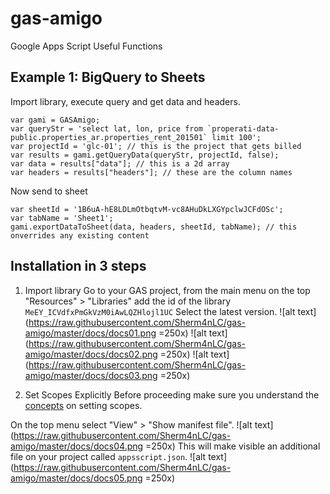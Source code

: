 # gas-amigo
Google Apps Script Useful Functions

## Example 1: BigQuery to Sheets
Import library, execute query and get data and headers.
```
var gami = GASAmigo;
var queryStr = 'select lat, lon, price from `properati-data-public.properties_ar.properties_rent_201501` limit 100';
var projectId = 'glc-01'; // this is the project that gets billed
var results = gami.getQueryData(queryStr, projectId, false);
var data = results["data"]; // this is a 2d array
var headers = results["headers"]; // these are the column names
```
Now send to sheet
```
var sheetId = '1B6uA-hE8LDLmOtbqtvM-vc8AHuDkLXGYpclwJCFdOSc';
var tabName = 'Sheet1';
gami.exportDataToSheet(data, headers, sheetId, tabName); // this onverrides any existing content
```


## Installation in 3 steps
1. Import library
Go to your GAS project, from the main menu on the top<br>
"Resources" > "Libraries"
add the id of the library
`MeEY_ICVdfxPmGkVzM0iAwLQZHlojl1UC`
Select the latest version.
![alt text](https://raw.githubusercontent.com/Sherm4nLC/gas-amigo/master/docs/docs01.png =250x)
![alt text](https://raw.githubusercontent.com/Sherm4nLC/gas-amigo/master/docs/docs02.png =250x)
![alt text](https://raw.githubusercontent.com/Sherm4nLC/gas-amigo/master/docs/docs03.png =250x)

2. Set Scopes Explicitly
Before proceeding make sure you understand the [concepts](https://developers.google.com/apps-script/concepts/scopes) on setting scopes.

On the top menu select "View" > "Show manifest file".
![alt text](https://raw.githubusercontent.com/Sherm4nLC/gas-amigo/master/docs/docs04.png =250x)
This will make visible an additional file on your project called `appsscript.json`.
![alt text](https://raw.githubusercontent.com/Sherm4nLC/gas-amigo/master/docs/docs05.png =250x)


